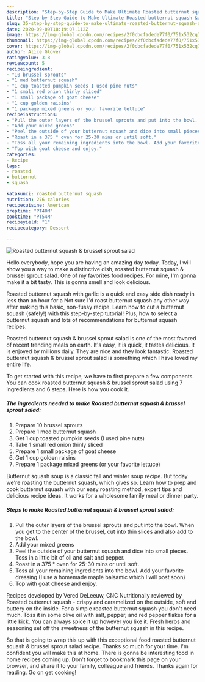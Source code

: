 ```yaml
---
description: "Step-by-Step Guide to Make Ultimate Roasted butternut squash &amp;amp; brussel sprout salad"
title: "Step-by-Step Guide to Make Ultimate Roasted butternut squash &amp;amp; brussel sprout salad"
slug: 35-step-by-step-guide-to-make-ultimate-roasted-butternut-squash-and-amp-brussel-sprout-salad
date: 2020-09-09T18:19:07.112Z
image: https://img-global.cpcdn.com/recipes/2f0cbcfadede77f0/751x532cq70/roasted-butternut-squash-brussel-sprout-salad-recipe-main-photo.jpg
thumbnail: https://img-global.cpcdn.com/recipes/2f0cbcfadede77f0/751x532cq70/roasted-butternut-squash-brussel-sprout-salad-recipe-main-photo.jpg
cover: https://img-global.cpcdn.com/recipes/2f0cbcfadede77f0/751x532cq70/roasted-butternut-squash-brussel-sprout-salad-recipe-main-photo.jpg
author: Alice Glover
ratingvalue: 3.8
reviewcount: 5
recipeingredient:
- "10 brussel sprouts"
- "1 med butternut squash"
- "1 cup toasted pumpkin seeds I used pine nuts"
- "1 small red onion thinly sliced"
- "1 small package of goat cheese"
- "1 cup golden raisins"
- "1 package mixed greens or your favorite lettuce"
recipeinstructions:
- "Pull the outer layers of the brussel sprouts and put into the bowl. When you get to the center of the brussel, cut into thin slices and also add to the bowl."
- "Add your mixed greens"
- "Peel the outside of your butternut squash and dice into small pieces. Toss in a little bit of oil and salt and pepper."
- "Roast in a 375 ° oven for 25-30 mins or until soft."
- "Toss all your remaining ingredients into the bowl. Add your favorite dressing (I use a homemade maple balsamic which I will post soon)"
- "Top with goat cheese and enjoy."
categories:
- Recipe
tags:
- roasted
- butternut
- squash

katakunci: roasted butternut squash 
nutrition: 276 calories
recipecuisine: American
preptime: "PT40M"
cooktime: "PT54M"
recipeyield: "1"
recipecategory: Dessert

---
```



![Roasted butternut squash &amp; brussel sprout salad](https://img-global.cpcdn.com/recipes/2f0cbcfadede77f0/751x532cq70/roasted-butternut-squash-brussel-sprout-salad-recipe-main-photo.jpg)

Hello everybody, hope you are having an amazing day today. Today, I will show you a way to make a distinctive dish, roasted butternut squash &amp; brussel sprout salad. One of my favorites food recipes. For mine, I'm gonna make it a bit tasty. This is gonna smell and look delicious.

Roasted butternut squash with garlic is a quick and easy side dish ready in less than an hour for a Not sure I&#39;d roast butternut squash any other way after making this basic, non-fussy recipe. Learn how to cut a butternut squash (safely!) with this step-by-step tutorial! Plus, how to select a butternut squash and lots of recommendations for butternut squash recipes.

Roasted butternut squash &amp; brussel sprout salad is one of the most favored of recent trending meals on earth. It's easy, it is quick, it tastes delicious. It is enjoyed by millions daily. They are nice and they look fantastic. Roasted butternut squash &amp; brussel sprout salad is something which I have loved my entire life.


To get started with this recipe, we have to first prepare a few components. You can cook roasted butternut squash &amp; brussel sprout salad using 7 ingredients and 6 steps. Here is how you cook it.

<!--inarticleads1-->

##### The ingredients needed to make Roasted butternut squash &amp; brussel sprout salad:

1. Prepare 10 brussel sprouts
1. Prepare 1 med butternut squash
1. Get 1 cup toasted pumpkin seeds (I used pine nuts)
1. Take 1 small red onion thinly sliced
1. Prepare 1 small package of goat cheese
1. Get 1 cup golden raisins
1. Prepare 1 package mixed greens (or your favorite lettuce)


Butternut squash soup is a classic fall and winter soup recipe. But today we&#39;re roasting the butternut squash, which gives so. Learn how to prep and cook butternut squash with our easy roasting method, expert tips and delicious recipe ideas. It works for a wholesome family meal or dinner party. 

<!--inarticleads2-->

##### Steps to make Roasted butternut squash &amp; brussel sprout salad:

1. Pull the outer layers of the brussel sprouts and put into the bowl. When you get to the center of the brussel, cut into thin slices and also add to the bowl.
1. Add your mixed greens
1. Peel the outside of your butternut squash and dice into small pieces. Toss in a little bit of oil and salt and pepper.
1. Roast in a 375 ° oven for 25-30 mins or until soft.
1. Toss all your remaining ingredients into the bowl. Add your favorite dressing (I use a homemade maple balsamic which I will post soon)
1. Top with goat cheese and enjoy.


Recipes developed by Vered DeLeeuw, CNC Nutritionally reviewed by Roasted butternut squash - crispy and caramelized on the outside, soft and buttery on the inside. For a simple roasted butternut squash you don&#39;t need much. Toss it in some olive oil with salt, pepper, and red pepper flakes for a little kick. You can always spice it up however you like it. Fresh herbs and seasoning set off the sweetness of the butternut squash in this recipe. 

So that is going to wrap this up with this exceptional food roasted butternut squash &amp; brussel sprout salad recipe. Thanks so much for your time. I'm confident you will make this at home. There is gonna be interesting food in home recipes coming up. Don't forget to bookmark this page on your browser, and share it to your family, colleague and friends. Thanks again for reading. Go on get cooking!

